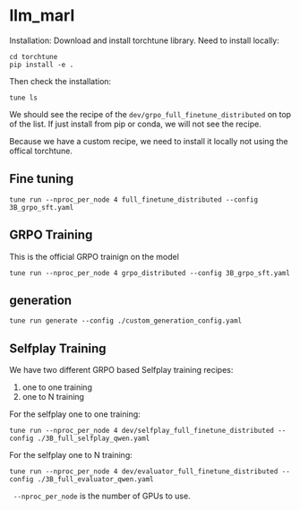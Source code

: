 # llm_marl

Installation:
Download and install torchtune library. Need to install locally:
```
cd torchtune
pip install -e .
```

Then check the installation:
```
tune ls
```

We should see the recipe of the ```dev/grpo_full_finetune_distributed``` on top of the list. If just install from pip or conda, we will not see the recipe.

Because we have a custom recipe, we need to install it locally not using the offical torchtune.


## Fine tuning
```
tune run --nproc_per_node 4 full_finetune_distributed --config 3B_grpo_sft.yaml
```

## GRPO Training
This is the official GRPO trainign on the model
```
tune run --nproc_per_node 4 grpo_distributed --config 3B_grpo_sft.yaml
```

## generation
```
tune run generate --config ./custom_generation_config.yaml
```

## Selfplay Training
We have two different GRPO based Selfplay training recipes:
1. one to one training
2. one to N training


For the selfplay one to one training:
```
tune run --nproc_per_node 4 dev/selfplay_full_finetune_distributed --config ./3B_full_selfplay_qwen.yaml
```

For the selfplay one to N training:
```
tune run --nproc_per_node 4 dev/evaluator_full_finetune_distributed --config ./3B_full_evaluator_qwen.yaml
```
``` --nproc_per_node``` is the number of GPUs to use.


